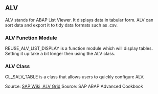 ## ALV

ALV stands for ABAP List Viewer. It displays data in tabular form. ALV can sort data and export it to tidy
data formats such as .csv.

### ALV Function Module

REUSE_ALV_LIST_DISPLAY is a function module which will display tables. Setting it up take a bit longer then using the 
ALV class.

### ALV Class

CL_SALV_TABLE is a class that allows users to quickly configure ALV.

Source: [SAP Wiki, ALV Grid](https://wiki.scn.sap.com/wiki/display/ABAP/ALV+Grid+Report+-+with+Object+Oriented+SALV+Classes?original_fqdn=wiki.sdn.sap.com)
Source: SAP ABAP Advanced Cookbook